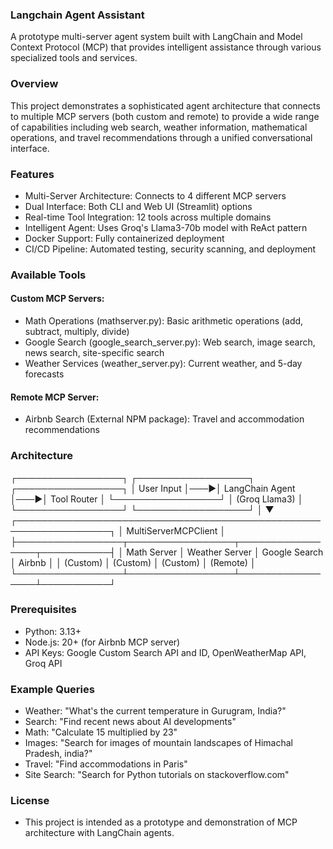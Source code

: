 ### Langchain Agent Assistant
A prototype multi-server agent system built with LangChain and Model Context Protocol (MCP) that provides intelligent assistance through various specialized tools and services.

### Overview
This project demonstrates a sophisticated agent architecture that connects to multiple MCP servers (both custom and remote) to provide a wide range of capabilities including web search, weather information, mathematical operations, 
and travel recommendations through a unified conversational interface.

### Features
  - Multi-Server Architecture: Connects to 4 different MCP servers
  - Dual Interface: Both CLI and Web UI (Streamlit) options
  - Real-time Tool Integration: 12 tools across multiple domains
  - Intelligent Agent: Uses Groq's Llama3-70b model with ReAct pattern
  - Docker Support: Fully containerized deployment
  - CI/CD Pipeline: Automated testing, security scanning, and deployment

### Available Tools
#### Custom MCP Servers:
  - Math Operations (mathserver.py): Basic arithmetic operations (add, subtract, multiply, divide)
  - Google Search (google_search_server.py): Web search, image search, news search, site-specific search
  - Weather Services (weather_server.py): Current weather, and 5-day forecasts

#### Remote MCP Server:
  - Airbnb Search (External NPM package): Travel and accommodation recommendations

### Architecture
┌─────────────────┐    ┌──────────────────┐    ┌─────────────────┐
│   User Input    │───▶│  LangChain Agent │───▶│   Tool Router   │
└─────────────────┘    │  (Groq Llama3)   │    └─────────────────┘
                       └──────────────────┘            │
                                                       ▼
┌─────────────────────────────────────────────────────────────────┐
│                    MultiServerMCPClient                         │
├─────────────────┬─────────────────┬─────────────────┬───────────┤
│   Math Server   │  Weather Server │ Google Search   │  Airbnb   │
│   (Custom)      │   (Custom)      │   (Custom)      │ (Remote)  │
└─────────────────┴─────────────────┴─────────────────┴───────────┘


### Prerequisites
  - Python: 3.13+
  - Node.js: 20+ (for Airbnb MCP server)
  - API Keys: Google Custom Search API and ID, OpenWeatherMap API, Groq API

### Example Queries
  - Weather: "What's the current temperature in Gurugram, India?"
  - Search: "Find recent news about AI developments"
  - Math: "Calculate 15 multiplied by 23"
  - Images: "Search for images of mountain landscapes of Himachal Pradesh, india?"
  - Travel: "Find accommodations in Paris"
  - Site Search: "Search for Python tutorials on stackoverflow.com"

### License
  - This project is intended as a prototype and demonstration of MCP architecture with LangChain agents.
